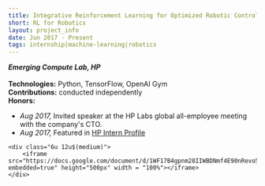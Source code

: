 ```yaml
---
title: Integrative Reinforcement Learning for Optimized Robotic Control
short: RL for Robotics
layout: project_info
date: Jun 2017 - Present
tags: internship|machine-learning|robotics
---
```


<div class="row 200%">
	<div class="6u 12u$(medium)">
		<div class="box">
			<b><i>Emerging Compute Lab, HP</i></b>
			<br><br>
			<strong>Technologies:</strong> Python, TensorFlow, OpenAI Gym
			<br>
			<strong>Contributions:</strong> conducted independently
			<br>
			<strong>Honors:</strong>
			<ul>
				<li><i>Aug 2017, </i>Invited speaker at the HP Labs global all-employee meeting with the company's CTO.</li>
				<li><i>Aug 2017, </i>Featured in <a href="https://newsblog.ext.hp.com/t5/HP-newsroom-blog/Summer-2016-interns-at-HP-Labs-Swetha-Revanur/ba-p/367#.V9y2gfkrKM9">HP Intern Profile</a></li>
			</ul>
		</div>
	</div>

	<div class="6u 12u$(medium)">
		<iframe src="https://docs.google.com/document/d/1WF17B4gpnm28IIWBDNmf4E90nRevo59RZkDbRPXVTwo/pub?embedded=true" height="500px" width = "100%"></iframe>
	</div>
</div>
